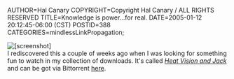 AUTHOR=Hal Canary
COPYRIGHT=Copyright Hal Canary / ALL RIGHTS RESERVED
TITLE=Knowledge is power...for real.
DATE=2005-01-12 20:12:45-06:00 (CST)
POSTID=388
CATEGORIES=mindlessLinkPropagation;

![[screenshot]](https://halcanary.org/images/heat_vision_jack_01.jpg)  
I rediscovered this a couple of weeks ago when I was looking for something fun to watch in my collection of downloads. It's called [_Heat Vision and Jack_](http://www.imdb.com/title/tt0363668/) and can be got via Bittorrent [here](http://waxy.org/bt/).
